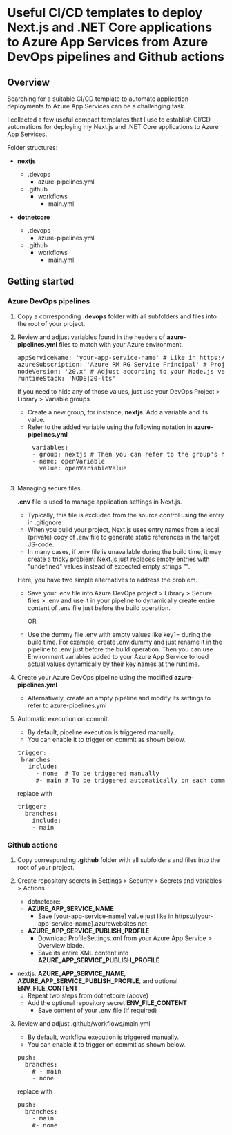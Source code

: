 # Useful CI/CD templates to deploy Next.js and .NET Core applications to Azure App Services from Azure DevOps pipelines and Github actions

## Overview

Searching for a suitable CI/CD template to automate application deployments to Azure App Services can be a challenging task. 

I collected a few useful compact templates that I use to establish CI/CD automations for deploying my Next.js and .NET Core applications to Azure App Services.

Folder structures:

- **nextjs**
  - .devops
    - azure-pipelines.yml
  - .github
    - workflows
      - main.yml

- **dotnetcore**
  - .devops
    - azure-pipelines.yml
  - .github
    - workflows
      - main.yml

## Getting started

### Azure DevOps pipelines

1. Copy a corresponding **.devops** folder with all subfolders and files into the root of your project.

2. Review and adjust variables found in the headers of **azure-pipelines.yml** files to match with your Azure environment.

   <pre>
   appServiceName: 'your-app-service-name' # Like in https://[your-app-service-name].azurewebsites.net
   azureSubscription: 'Azure RM RG Service Principal' # Project settings > Service connections > Azure Resource Manager + Subscription + Resource Group
   nodeVersion: '20.x' # Adjust according to your Node.js version
   runtimeStack: 'NODE|20-lts'
   </pre>
   
   If you need to hide any of those values, just use your DevOps Project > Library > Variable groups
     - Create a new group, for instance, **nextjs**. Add a variable and its value.
     - Refer to the added variable using the following notation in **azure-pipelines.yml**
      
     <pre>
       variables:
       - group: nextjs # Then you can refer to the group's hidden variable in the place of its consumption as $(name-of-your-hidden-variable)
       - name: openVariable
         value: openVariableValue
     </pre>
     
3. Managing secure files.

   **.env** file is used to manage application settings in Next.js.
   - Typically, this file is excluded from the source control using the entry in .gitignore
   - When you build your project, Next.js uses entry names from a local (private) copy of .env file to generate static references in the target JS-code.
   - In many cases, if .env file is unavailable during the build time, it may create a tricky problem:
     Next.js just replaces empty entries with "undefined" values instead of expected empty strings "".

   Here, you have two simple alternatives to address the problem. 
   - Save your .env file into Azure DevOps project  > Library > Secure files > .env
     and use it in your pipeline to dynamically create entire content of .env file just before the build operation.
  
     OR
  
   - Use the dummy file .env with empty values like key1= during the build time.
     For example, create .env.dummy and just rename it in the pipeline to .env just before the build operation.
     Then you can use Environment variables added to your Azure App Service to load actual values dynamically by their key names at the runtime.

4. Create your Azure DevOps pipeline using the modified **azure-pipelines.yml**
   - Alternatively, create an ampty pipeline and modify its settings to refer to azure-pipelines.yml

5. Automatic execution on commit.
   - By default, pipeline execution is triggered manually.
   - You can enable it to trigger on commit as shown below.
  
   <pre>
   trigger:  
    branches:
      include:
        - none  # To be triggered manually
        #- main # To be triggered automatically on each commit to main branch      
   </pre>

   replace with
   
   <pre>
   trigger:  
     branches:
       include:
       - main
   </pre>
  
### Github actions

1. Copy corresponding **.github** folder with all subfolders and files into the root of your project.

2. Create repository secrets in Settings > Security > Secrets and variables > Actions
   - dotnetcore:
   - **AZURE_APP_SERVICE_NAME**
     - Save [your-app-service-name] value just like in https://[your-app-service-name].azurewebsites.net
   - **AZURE_APP_SERVICE_PUBLISH_PROFILE**
     - Download ProfileSettings.xml from your Azure App Service > Overview blade.
     - Save its entire XML content into **AZURE_APP_SERVICE_PUBLISH_PROFILE**

- nextjs: **AZURE_APP_SERVICE_NAME**,  **AZURE_APP_SERVICE_PUBLISH_PROFILE**, and optional **ENV_FILE_CONTENT**
  - Repeat two steps from dotnetcore (above)
  - Add the optional repository secret **ENV_FILE_CONTENT**
    - Save content of your .env file (if required)

3. Review and adjust .github/workflows/main.yml
   - By default, workflow execution is triggered manually.
   - You can enable it to trigger on commit as shown below.
   <pre>
   push:
     branches:
       # - main
       - none
   </pre>
   
   replace with
   
   <pre>
   push:
     branches:
       - main
       #- none
   </pre>
